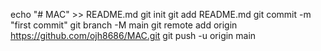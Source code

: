 echo "# MAC" >> README.md
git init
git add README.md
git commit -m "first commit"
git branch -M main
git remote add origin https://github.com/ojh8686/MAC.git
git push -u origin main
